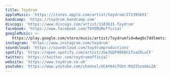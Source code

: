 ```yaml
---
title: Toydrum
appleMusic: 'https://itunes.apple.com/artist/toydrum/272395651'
bandcamp: 'https://toydrum.bandcamp.com'
discogs: 'https://www.discogs.com/artist/3183631-Toydrum'
facebook: 'https://www.facebook.com/TOYDRUMofficial'
googleMusic: >-
   https://play.google.com/store/music/artist/Toydrum?id=Awq6c7ddlmetciqqkl5ds67lagu
instagram: 'https://www.instagram.com/toydrum'
soundcloud: 'https://soundcloud.com/toydrumproductions'
spotify: 'https://open.spotify.com/artist/2Ge3GDP9066h1TxaU5LuCF'
twitter: 'https://twitter.com/toydrumofficial'
website: 'https://www.toydrum.co.uk'
youtube: 'https://www.youtube.com/channel/UCAY64iTGbt-ROZIhzaGbiZA'
---
```

